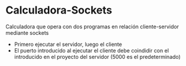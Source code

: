 # Calculadora-Sockets
Calculadora que opera con dos programas en relación cliente-servidor mediante sockets

- Primero  ejecutar el servidor, luego el cliente
- El puerto introducido al ejecutar el cliente debe coindidir con el introducido en el proyecto del servidor (5000 es el predeterminado)
